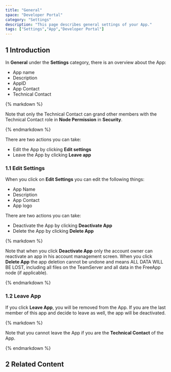 ```yaml
---
title: "General"
space: "Developer Portal"
category: "Settings"
description: "This page describes general settings of your App."
tags: ["Settings","App","Developer Portal"]
---
```


## 1 Introduction

In **General** under the **Settings** category, there is an overview about the App:

*   App name
*   Description
*   AppID
*   App Contact
*   Technical Contact

<div class="alert alert-info">{% markdown %}

Note that only the Technical Contact can grand other members with the Technical Contact role in **Node Permission** in **Security**.

{% endmarkdown %}</div>

There are two actions you can take:

*   Edit the App by clicking **Edit settings**
*   Leave the App by clicking **Leave app**

### 1.1 Edit Settings

When you click on **Edit Settings** you can edit the following things:

*   App Name
*   Description
*   App Contact
*   App logo

There are two actions you can take:

*   Deactivate the App by clicking **Deactivate App**
*   Delete the App by clicking **Delete App**

<div class="alert alert-warning">{% markdown %}

Note that when you click **Deactivate App** only the account owner can reactivate an app in his account management screen. When you click **Delete App** the app deletion cannot be undone and means ALL DATA WILL BE LOST, including all files on the TeamServer and all data in the FreeApp node (if applicable).

{% endmarkdown %}</div>

### 1.2 Leave App

If you click **Leave App**, you will be removed from the App. If you are the last member of this app and decide to leave as well, the app will be deactivated. 

<div class="alert alert-info">{% markdown %}

Note that you cannot leave the App if you are the **Technical Contact** of the App.

{% endmarkdown %}</div>

## 2 Related Content